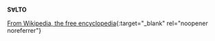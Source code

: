 <!-- markdownlint-disable MD041-->
**SⱯLTO**<br>

[From Wikipedia, the free encyclopedia](<https://en.wikipedia.org/wiki/Salto_(streaming_service)>){:target="\_blank" rel="noopener noreferrer"}
<!-- markdownlint-enable MD041-->
